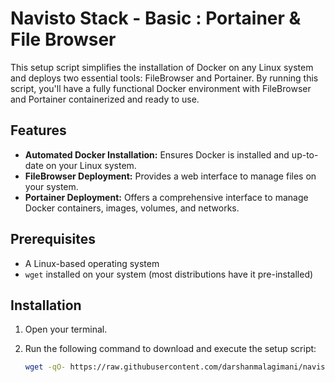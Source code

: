 # Navisto Stack - Basic : Portainer & File Browser

This setup script simplifies the installation of Docker on any Linux system and deploys two essential tools: FileBrowser and Portainer. 
By running this script, you'll have a fully functional Docker environment with FileBrowser and Portainer containerized and ready to use.

## Features

- **Automated Docker Installation:** Ensures Docker is installed and up-to-date on your Linux system.
- **FileBrowser Deployment:** Provides a web interface to manage files on your system.
- **Portainer Deployment:** Offers a comprehensive interface to manage Docker containers, images, volumes, and networks.

## Prerequisites

- A Linux-based operating system
- `wget` installed on your system (most distributions have it pre-installed)

## Installation

1. Open your terminal.
2. Run the following command to download and execute the setup script:

   ```sh
   wget -qO- https://raw.githubusercontent.com/darshanmalagimani/navisto-Stack/main/setup.sh | bash
